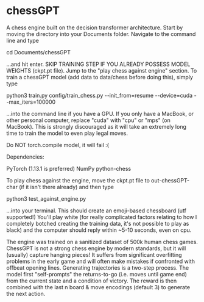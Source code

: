 # chessGPT
A chess engine built on the decision transformer architecture.
Start by moving the directory into your Documents folder. Navigate to the command line and type

cd Documents/chessGPT

...and hit enter.
SKIP TRAINING STEP IF YOU ALREADY POSSESS MODEL WEIGHTS (ckpt.pt file). Jump to the "play chess against engine" section.
To train a chessGPT model (add data to data/chess before doing this), simply type 

python3 train.py config/train_chess.py --init_from=resume --device=cuda --max_iters=100000

...into the command line if you have a GPU. If you only have a MacBook, or other personal computer, replace "cuda" with "cpu" or "mps" (on MacBook).
This is strongly discouraged as it will take an extremely long time to train the model to even play legal moves.

Do NOT torch.compile model, it will fail :(

Dependencies:

PyTorch (1.13.1 is preferred)
NumPy
python-chess

To play chess against the engine, move the ckpt.pt file to out-chessGPT-char (if it isn't there already) and then type

python3 test_against_engine.py

...into your terminal. This should create an emoji-based chessboard (utf supported!)
You'll play white (for really complicated factors relating to how I completely botched creating the training data, it's not possible to play as black) and
the computer should reply within ~5-10 seconds, even on cpu. 

The engine was trained on a sanitized dataset of 500k human chess games. ChessGPT is not a strong chess engine by modern standards, but it will (usually)
capture hanging pieces! It suffers from significant overfitting problems in the early game and will often make mistakes if confronted with offbeat 
opening lines. Generating trajectories is a two-step process. The model first "self-prompts" the returns-to-go (i.e. moves until game end) from the
current state and a condition of victory. The reward is then combined with the last n board & move encodings (default 3) to generate the next action.

